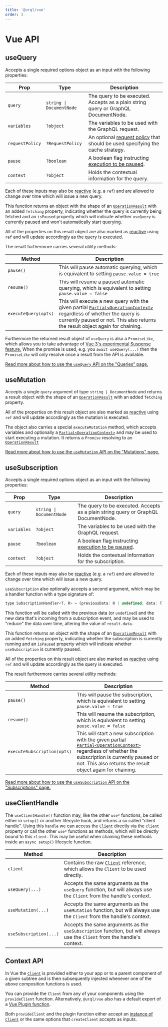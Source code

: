 ```yaml
---
title: '@urql/vue'
order: 3
---
```


# Vue API

## useQuery

Accepts a single required options object as an input with the following properties:

| Prop            | Type                     | Description                                                                                              |
| --------------- | ------------------------ | -------------------------------------------------------------------------------------------------------- |
| `query`         | `string \| DocumentNode` | The query to be executed. Accepts as a plain string query or GraphQL DocumentNode.                       |
| `variables`     | `?object`                | The variables to be used with the GraphQL request.                                                       |
| `requestPolicy` | `?RequestPolicy`         | An optional [request policy](./core.md#requestpolicy) that should be used specifying the cache strategy. |
| `pause`         | `?boolean`               | A boolean flag instructing [execution to be paused](../basics/vue.md#pausing-usequery).                  |
| `context`       | `?object`                | Holds the contextual information for the query.                                                          |

Each of these inputs may also be [reactive](https://v3.vuejs.org/api/refs-api.html) (e.g. a `ref`)
and are allowed to change over time which will issue a new query.

This function returns an object with the shape of an [`OperationResult`](./core.md#operationresult)
with an added `fetching` property, indicating whether the query is currently being fetched and an
`isPaused` property which will indicate whether `useQuery` is currently paused and won't
automatically start querying.

All of the properties on this result object are also marked as
[reactive](https://v3.vuejs.org/api/refs-api.html) using `ref` and will update accordingly as the
query is executed.

The result furthermore carries several utility methods:

| Method               | Description                                                                                                                                                                                                                        |
| -------------------- | ---------------------------------------------------------------------------------------------------------------------------------------------------------------------------------------------------------------------------------- |
| `pause()`            | This will pause automatic querying, which is equivalent to setting `pause.value = true`                                                                                                                                            |
| `resume()`           | This will resume a paused automatic querying, which is equivalent to setting `pause.value = false`                                                                                                                                 |
| `executeQuery(opts)` | This will execute a new query with the given partial [`Partial<OperationContext>`](./core.md#operationcontext) regardless of whether the query is currently paused or not. This also returns the result object again for chaining. |

Furthermore the returned result object of `useQuery` is also a `PromiseLike`, which allows you to
take advantage of [Vue 3's experimental Suspense feature.](https://vuedose.tips/go-async-in-vue-3-with-suspense/)
When the promise is used, e.g. you `await useQuery(...)` then the `PromiseLike` will only resolve
once a result from the API is available.

[Read more about how to use the `useQuery` API on the "Queries" page.](../basics/vue.md#queries)

## useMutation

Accepts a single `query` argument of type `string | DocumentNode` and returns a result object with
the shape of an [`OperationResult`](./core.md#operationresult) with an added `fetching` property.

All of the properties on this result object are also marked as
[reactive](https://v3.vuejs.org/api/refs-api.html) using `ref` and will update accordingly as the
mutation is executed.

The object also carries a special `executeMutation` method, which accepts variables and optionally a
[`Partial<OperationContext>`](./core.md#operationcontext) and may be used to start executing a
mutation. It returns a `Promise` resolving to an [`OperationResult`](./core.md#operationresult)

[Read more about how to use the `useMutation` API on the "Mutations"
page.](../basics/vue.md#mutations)

## useSubscription

Accepts a single required options object as an input with the following properties:

| Prop        | Type                     | Description                                                                             |
| ----------- | ------------------------ | --------------------------------------------------------------------------------------- |
| `query`     | `string \| DocumentNode` | The query to be executed. Accepts as a plain string query or GraphQL DocumentNode.      |
| `variables` | `?object`                | The variables to be used with the GraphQL request.                                      |
| `pause`     | `?boolean`               | A boolean flag instructing [execution to be paused](../basics/vue.md#pausing-usequery). |
| `context`   | `?object`                | Holds the contextual information for the subscription.                                  |

Each of these inputs may also be [reactive](https://v3.vuejs.org/api/refs-api.html) (e.g. a `ref`)
and are allowed to change over time which will issue a new query.

`useSubscription` also optionally accepts a second argument, which may be a handler function with
a type signature of:

```js
type SubscriptionHandler<T, R> = (previousData: R | undefined, data: T) => R;
```

This function will be called with the previous data (or `undefined`) and the new data that's
incoming from a subscription event, and may be used to "reduce" the data over time, altering the
value of `result.data`.

This function returns an object with the shape of an [`OperationResult`](./core.md#operationresult)
with an added `fetching` property, indicating whether the subscription is currently running and an
`isPaused` property which will indicate whether `useSubscription` is currently paused.

All of the properties on this result object are also marked as
[reactive](https://v3.vuejs.org/api/refs-api.html) using `ref` and will update accordingly as the
query is executed.

The result furthermore carries several utility methods:

| Method                      | Description                                                                                                                                                                                                                                    |
| --------------------------- | ---------------------------------------------------------------------------------------------------------------------------------------------------------------------------------------------------------------------------------------------- |
| `pause()`                   | This will pause the subscription, which is equivalent to setting `pause.value = true`                                                                                                                                                          |
| `resume()`                  | This will resume the subscription, which is equivalent to setting `pause.value = false`                                                                                                                                                        |
| `executeSubscription(opts)` | This will start a new subscription with the given partial [`Partial<OperationContext>`](./core.md#operationcontext) regardless of whether the subscription is currently paused or not. This also returns the result object again for chaining. |

[Read more about how to use the `useSubscription` API on the "Subscriptions"
page.](../advanced/subscriptions.md#vue)

## useClientHandle

The `useClientHandle()` function may, like the other `use*` functions, be called either in
`setup()` or another lifecycle hook, and returns a so called "client handle". Using this `handle` we
can access the [`Client`](./core.md#client) directly via the `client` property or call the other
`use*` functions as methods, which will be directly bound to this `client`. This may be useful when
chaining these methods inside an `async setup()` lifecycle function.

| Method                 | Description                                                                                                               |
| ---------------------- | ------------------------------------------------------------------------------------------------------------------------- |
| `client`               | Contains the raw [`Client`](./core.md#client) reference, which allows the `Client` to be used directly.                   |
| `useQuery(...)`        | Accepts the same arguments as the `useQuery` function, but will always use the `Client` from the handle's context.        |
| `useMutation(...)`     | Accepts the same arguments as the `useMutation` function, but will always use the `Client` from the handle's context.     |
| `useSubscription(...)` | Accepts the same arguments as the `useSubscription` function, but will always use the `Client` from the handle's context. |

## Context API

In Vue the [`Client`](./core.md#client) is provided either to your app or to a parent component of a
given subtree and is then subsequently injected whenever one of the above composition functions is
used.

You can provide the `Client` from any of your components using the `provideClient` function.
Alternatively, `@urql/vue` also has a default export of a [Vue Plugin function](https://v3.vuejs.org/guide/plugins.html#using-a-plugin).

Both `provideClient` and the plugin function either accept an [instance of
`Client`](./core.md#client) or the same options that `createClient` accepts as inputs.
